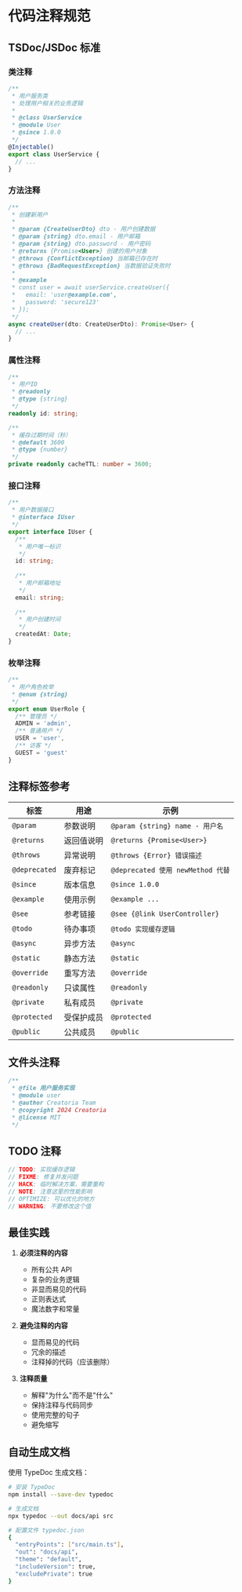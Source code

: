 # 代码注释规范

## TSDoc/JSDoc 标准

### 类注释

```typescript
/**
 * 用户服务类
 * 处理用户相关的业务逻辑
 * 
 * @class UserService
 * @module User
 * @since 1.0.0
 */
@Injectable()
export class UserService {
  // ...
}
```

### 方法注释

```typescript
/**
 * 创建新用户
 * 
 * @param {CreateUserDto} dto - 用户创建数据
 * @param {string} dto.email - 用户邮箱
 * @param {string} dto.password - 用户密码
 * @returns {Promise<User>} 创建的用户对象
 * @throws {ConflictException} 当邮箱已存在时
 * @throws {BadRequestException} 当数据验证失败时
 * 
 * @example
 * const user = await userService.createUser({
 *   email: 'user@example.com',
 *   password: 'secure123'
 * });
 */
async createUser(dto: CreateUserDto): Promise<User> {
  // ...
}
```

### 属性注释

```typescript
/**
 * 用户ID
 * @readonly
 * @type {string}
 */
readonly id: string;

/**
 * 缓存过期时间（秒）
 * @default 3600
 * @type {number}
 */
private readonly cacheTTL: number = 3600;
```

### 接口注释

```typescript
/**
 * 用户数据接口
 * @interface IUser
 */
export interface IUser {
  /**
   * 用户唯一标识
   */
  id: string;
  
  /**
   * 用户邮箱地址
   */
  email: string;
  
  /**
   * 用户创建时间
   */
  createdAt: Date;
}
```

### 枚举注释

```typescript
/**
 * 用户角色枚举
 * @enum {string}
 */
export enum UserRole {
  /** 管理员 */
  ADMIN = 'admin',
  /** 普通用户 */
  USER = 'user',
  /** 访客 */
  GUEST = 'guest'
}
```

## 注释标签参考

| 标签 | 用途 | 示例 |
|------|------|------|
| `@param` | 参数说明 | `@param {string} name - 用户名` |
| `@returns` | 返回值说明 | `@returns {Promise<User>}` |
| `@throws` | 异常说明 | `@throws {Error} 错误描述` |
| `@deprecated` | 废弃标记 | `@deprecated 使用 newMethod 代替` |
| `@since` | 版本信息 | `@since 1.0.0` |
| `@example` | 使用示例 | `@example ...` |
| `@see` | 参考链接 | `@see {@link UserController}` |
| `@todo` | 待办事项 | `@todo 实现缓存逻辑` |
| `@async` | 异步方法 | `@async` |
| `@static` | 静态方法 | `@static` |
| `@override` | 重写方法 | `@override` |
| `@readonly` | 只读属性 | `@readonly` |
| `@private` | 私有成员 | `@private` |
| `@protected` | 受保护成员 | `@protected` |
| `@public` | 公共成员 | `@public` |

## 文件头注释

```typescript
/**
 * @file 用户服务实现
 * @module user
 * @author Creatoria Team
 * @copyright 2024 Creatoria
 * @license MIT
 */
```

## TODO 注释

```typescript
// TODO: 实现缓存逻辑
// FIXME: 修复并发问题
// HACK: 临时解决方案，需要重构
// NOTE: 注意这里的性能影响
// OPTIMIZE: 可以优化的地方
// WARNING: 不要修改这个值
```

## 最佳实践

1. **必须注释的内容**
   - 所有公共 API
   - 复杂的业务逻辑
   - 非显而易见的代码
   - 正则表达式
   - 魔法数字和常量

2. **避免注释的内容**
   - 显而易见的代码
   - 冗余的描述
   - 注释掉的代码（应该删除）

3. **注释质量**
   - 解释"为什么"而不是"什么"
   - 保持注释与代码同步
   - 使用完整的句子
   - 避免缩写

## 自动生成文档

使用 TypeDoc 生成文档：

```bash
# 安装 TypeDoc
npm install --save-dev typedoc

# 生成文档
npx typedoc --out docs/api src

# 配置文件 typedoc.json
{
  "entryPoints": ["src/main.ts"],
  "out": "docs/api",
  "theme": "default",
  "includeVersion": true,
  "excludePrivate": true
}
```